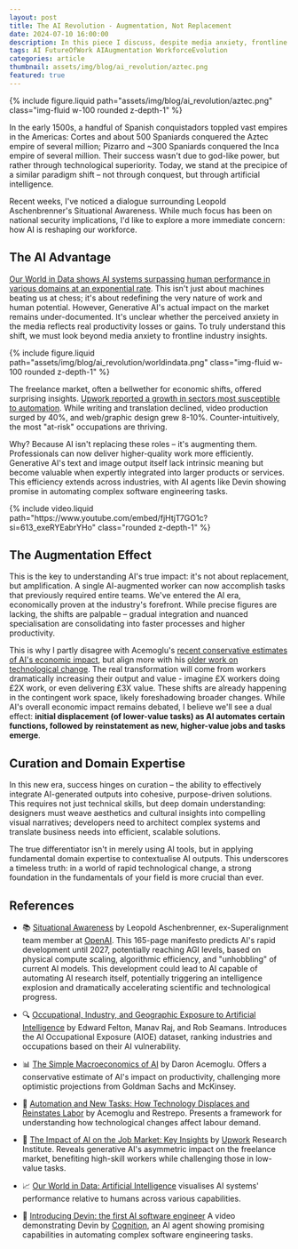 ```yaml
---
layout: post
title: The AI Revolution - Augmentation, Not Replacement
date: 2024-07-10 16:00:00
description: In this piece I discuss, despite media anxiety, frontline industries show AI augmenting rather than replacing jobs, with unexpected growth in "at-risk" sectors.
tags: AI FutureOfWork AIAugmentation WorkforceEvolution
categories: article
thumbnail: assets/img/blog/ai_revolution/aztec.png
featured: true
---
```


<div class="row mt-3">
    <div class="col-12 mt-3 mt-md-0">
        {% include figure.liquid path="assets/img/blog/ai_revolution/aztec.png" class="img-fluid w-100 rounded z-depth-1" %}
    </div>
</div>

In the early 1500s, a handful of Spanish conquistadors toppled vast empires in the Americas: Cortes and about 500 Spaniards conquered the Aztec empire of several million; Pizarro and ~300 Spaniards conquered the Inca empire of several million. Their success wasn't due to god-like power, but rather through technological superiority. Today, we stand at the precipice of a similar paradigm shift – not through conquest, but through artificial intelligence.

Recent weeks, I've noticed a dialogue surrounding Leopold Aschenbrenner's Situational Awareness. While much focus has been on national security implications, I'd like to explore a more immediate concern: how AI is reshaping our workforce.

## The AI Advantage

[Our World in Data shows AI systems surpassing human performance in various domains at an exponential rate](https://ourworldindata.org/artificial-intelligence). This isn't just about machines beating us at chess; it's about redefining the very nature of work and human potential. However, Generative AI's actual impact on the market remains under-documented. It's unclear whether the perceived anxiety in the media reflects real productivity losses or gains. To truly understand this shift, we must look beyond media anxiety to frontline industry insights.

<div class="row mt-3">
    <div class="col-12 mt-3 mt-md-0">
        {% include figure.liquid path="assets/img/blog/ai_revolution/worldindata.png" class="img-fluid w-100 rounded z-depth-1" %}
    </div>
</div>

The freelance market, often a bellwether for economic shifts, offered surprising insights. [Upwork reported a growth in sectors most susceptible to automation](https://www.upwork.com/research/generative-ai-work-value). While writing and translation declined, video production surged by 40%, and web/graphic design grew 8-10%. Counter-intuitively, the most "at-risk" occupations are thriving.

Why? Because AI isn't replacing these roles – it's augmenting them. Professionals can now deliver higher-quality work more efficiently. Generative AI's text and image output itself lack intrinsic meaning but become valuable when expertly integrated into larger products or services. This efficiency extends across industries, with AI agents like Devin showing promise in automating complex software engineering tasks.

<div class="row justify-content-center">
    <div class="col-md-10 mt-3">
        {% include video.liquid path="https://www.youtube.com/embed/fjHtjT7GO1c?si=613_exeRYEabrYHo" class="rounded z-depth-1" %}
    </div>
</div>

## The Augmentation Effect

This is the key to understanding AI's true impact: it's not about replacement, but amplification. A single AI-augmented worker can now accomplish tasks that previously required entire teams. We've entered the AI era, economically proven at the industry's forefront. While precise figures are lacking, the shifts are palpable – gradual integration and nuanced specialisation are consolidating into faster processes and higher productivity.

This is why I partly disagree with Acemoglu's [recent conservative estimates of AI's economic impact](https://economics.mit.edu/sites/default/files/2024-04/The%20Simple%20Macroeconomics%20of%20AI.pdf), but align more with his [older work on technological change](https://www.aeaweb.org/articles?id=10.1257/jep.33.2.3). The real transformation will come from workers dramatically increasing their output and value - imagine £X workers doing £2X work, or even delivering £3X value. These shifts are already happening in the contingent work space, likely foreshadowing broader changes. While AI's overall economic impact remains debated, I believe we'll see a dual effect: **initial displacement (of lower-value tasks) as AI automates certain functions, followed by reinstatement as new, higher-value jobs and tasks emerge**.

## Curation and Domain Expertise

In this new era, success hinges on curation – the ability to effectively integrate AI-generated outputs into cohesive, purpose-driven solutions. This requires not just technical skills, but deep domain understanding: designers must weave aesthetics and cultural insights into compelling visual narratives; developers need to architect complex systems and translate business needs into efficient, scalable solutions.

The true differentiator isn't in merely using AI tools, but in applying fundamental domain expertise to contextualise AI outputs. This underscores a timeless truth: in a world of rapid technological change, a strong foundation in the fundamentals of your field is more crucial than ever.

## References

- 📚 [Situational Awareness](https://situational-awareness.ai/wp-content/uploads/2024/06/situationalawareness.pdf) by Leopold Aschenbrenner, ex-Superalignment team member at [OpenAI](https://openai.com/). This 165-page manifesto predicts AI's rapid development until 2027, potentially reaching AGI levels, based on physical compute scaling, algorithmic efficiency, and "unhobbling" of current AI models. This development could lead to AI capable of automating AI research itself, potentially triggering an intelligence explosion and dramatically accelerating scientific and technological progress.

- 🔍 [Occupational, Industry, and Geographic Exposure to Artificial Intelligence](https://doi.org/10.1002/smj.3286) by Edward Felton, Manav Raj, and Rob Seamans. Introduces the AI Occupational Exposure (AIOE) dataset, ranking industries and occupations based on their AI vulnerability.

- 📊 [The Simple Macroeconomics of AI](https://economics.mit.edu/sites/default/files/2024-04/The%20Simple%20Macroeconomics%20of%20AI.pdf) by Daron Acemoglu. Offers a conservative estimate of AI's impact on productivity, challenging more optimistic projections from Goldman Sachs and McKinsey.

- 🔄 [Automation and New Tasks: How Technology Displaces and Reinstates Labor](https://www.aeaweb.org/articles?id=10.1257/jep.33.2.3) by Acemoglu and Restrepo. Presents a framework for understanding how technological changes affect labour demand.

- 💼 [The Impact of AI on the Job Market: Key Insights](https://www.upwork.com/research/generative-ai-work-value) by [Upwork](https://www.upwork.com/) Research Institute. Reveals generative AI's asymmetric impact on the freelance market, benefiting high-skill workers while challenging those in low-value tasks.

- 📈 [Our World in Data: Artificial Intelligence](https://ourworldindata.org/artificial-intelligence) visualises AI systems' performance relative to humans across various capabilities.

- 🤖 [Introducing Devin: the first AI software engineer](https://youtu.be/fjHtjT7GO1c?si=514LxM3jbaS-eQv) A video demonstrating Devin by [Cognition](https://www.cognition.ai/), an AI agent showing promising capabilities in automating complex software engineering tasks.
